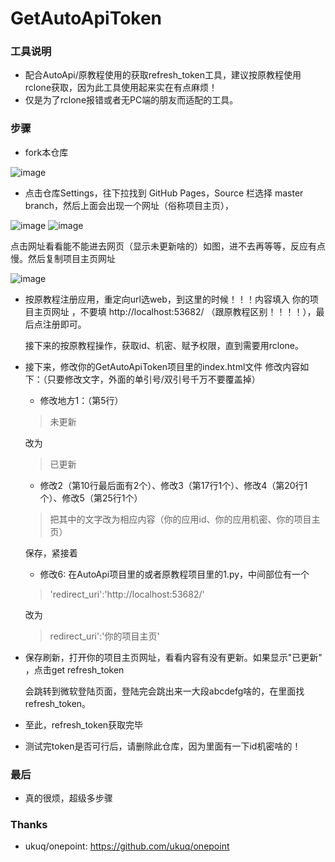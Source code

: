 # GetAutoApiToken
### 工具说明 ###
* 配合AutoApi/原教程使用的获取refresh_token工具，建议按原教程使用rclone获取，因为此工具使用起来实在有点麻烦！
* 仅是为了rclone报错或者无PC端的朋友而适配的工具。
  
### 步骤 ###
* fork本仓库

![image](https://github.com/wangziyingwen/ImageHosting/blob/master/GetAutoApiToken/fork.png)

* 点击仓库Settings，往下拉找到 GitHub Pages，Source 栏选择 master branch，然后上面会出现一个网址（俗称项目主页），

![image](https://github.com/wangziyingwen/ImageHosting/blob/master/GetAutoApiToken/Settings.png)
![image](https://github.com/wangziyingwen/ImageHosting/blob/master/GetAutoApiToken/Gpage.png)

  点击网址看看能不能进去网页（显示未更新啥的）如图，进不去再等等，反应有点慢。然后复制项目主页网址
  
![image](https://github.com/wangziyingwen/ImageHosting/blob/master/GetAutoApiToken/未更新.png)

* 按原教程注册应用，重定向url选web，到这里的时候！！！内容填入 你的项目主页网址 ，不要填  http://localhost:53682/
 （跟原教程区别！！！！），最后点注册即可。
  
  接下来的按原教程操作，获取id、机密、赋予权限，直到需要用rclone。
  
* 接下来，修改你的GetAutoApiToken项目里的index.html文件
  修改内容如下：（只要修改文字，外面的单引号/双引号千万不要覆盖掉）
  
  * 修改地方1：（第5行）
  > 未更新   
  
  改为   
  
  > 已更新
  
  * 修改2（第10行最后面有2个）、修改3（第17行1个）、修改4（第20行1个）、修改5（第25行1个）
  > 把其中的文字改为相应内容（你的应用id、你的应用机密、你的项目主页）
  
  保存，紧接着
  
  * 修改6: 
  在AutoApi项目里的或者原教程项目里的1.py，中间部位有一个
  
  >'redirect_uri':'http://localhost:53682/'
  
  改为
  
  >redirect_uri':'你的项目主页'
  
* 保存刷新，打开你的项目主页网址，看看内容有没有更新。如果显示"已更新" ，点击get refresh_token

  会跳转到微软登陆页面，登陆完会跳出来一大段abcdefg啥的，在里面找refresh_token。
  
* 至此，refresh_token获取完毕

* 测试完token是否可行后，请删除此仓库，因为里面有一下id机密啥的！

### 最后 ###
* 真的很烦，超级多步骤

### Thanks ###
* ukuq/onepoint: https://github.com/ukuq/onepoint
